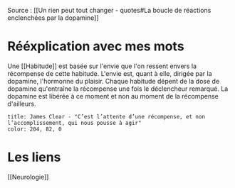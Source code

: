 Source : [[Un rien peut tout changer - quotes#La boucle de réactions enclenchées par la dopamine]]
# Rééxplication avec mes mots
Une [[Habitude]] est basée sur l'envie que l'on ressent envers la récompense de cette habitude. 
L'envie est, quant à elle, dirigée par la dopamine, l'hormonne du plaisir. Chaque habitude dépent de la dose de dopamine qu'entraîne la récompense une fois le déclencheur remarqué. La dopamine est libérée à ce moment et non au moment de la récompense d'ailleurs. 
```ad-quote
title: James Clear - "C’est l’attente d’une récompense, et non l’accomplissement, qui nous pousse à agir"
color: 204, 82, 0
```
# Les liens
[[Neurologie]]
